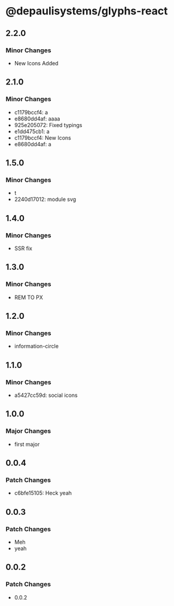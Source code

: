# @depaulisystems/glyphs-react

## 2.2.0

### Minor Changes

- New Icons Added

## 2.1.0

### Minor Changes

- c1179bccf4: a
- e8680dd4af: aaaa
- 925e205072: Fixed typings
- e1dd475cb1: a
- c1179bccf4: New Icons
- e8680dd4af: a

## 1.5.0

### Minor Changes

- t
- 2240d17012: module svg

## 1.4.0

### Minor Changes

- SSR fix

## 1.3.0

### Minor Changes

- REM TO PX

## 1.2.0

### Minor Changes

- information-circle

## 1.1.0

### Minor Changes

- a5427cc59d: social icons

## 1.0.0

### Major Changes

- first major

## 0.0.4

### Patch Changes

- c6bfe15105: Heck yeah

## 0.0.3

### Patch Changes

- Meh
- yeah

## 0.0.2

### Patch Changes

- 0.0.2
